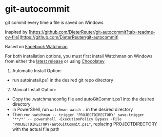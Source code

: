 # git-autocommit
git commit every time a file is saved on Windows

Inspired by [https://github.com/DieterReuter/git-autocommit?tab=readme-ov-file](https://github.com/DieterReuter/git-autocommit)

Based on [Facebook Watchman]([url](https://github.com/facebook/watchman)) 

For both installation options, you must first install Watchman on Windows from either the [latest release](https://github.com/facebook/watchman/releases/latest) or using [Chocolatey](https://community.chocolatey.org/packages/watchman)

1. Automatic Install Option:
* run autoinstall.ps1 in the desired git repo directory

2. Manual Install Option:
* Copy the .watchmanconfig file and autoGitCommit.ps1 into the desired directory
* In PowerShell, run `watchman watch .` in the desired directory
* Then `run watchman -- trigger "PROJECTDIRECTORY" save-trigger '**/*' -- powershell -ExecutionPolicy Bypass -File "PROJECTDIRECTORY\autoGitCommit.ps1"`, replacing PROJECTDIRECTORY with the actual file path
